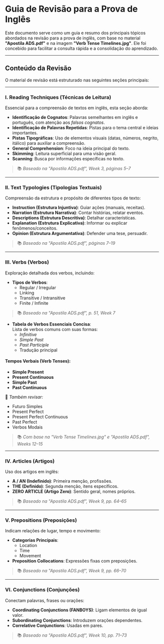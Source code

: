 # Guia de Revisão para a Prova de Inglês

Este documento serve como um guia e resumo dos principais tópicos abordados na revisão para a prova de inglês, com base no material **"Apostila ADS.pdf"** e na imagem **"Verb Tense Timelines.jpg"**. Ele foi concebido para facilitar a consulta rápida e a consolidação do aprendizado.

---

## Conteúdo da Revisão

O material de revisão está estruturado nas seguintes seções principais:

---

### I. Reading Techniques (Técnicas de Leitura)

Essencial para a compreensão de textos em inglês, esta seção aborda:

- **Identificação de Cognatos**: Palavras semelhantes em inglês e português, com atenção aos *falsos cognatos*.
- **Identificação de Palavras Repetidas**: Pistas para o tema central e ideias importantes.
- **Pistas Tipográficas**: Uso de elementos visuais (datas, números, negrito, itálico) para auxiliar a compreensão.
- **General Comprehension**: Foco na ideia principal do texto.
- **Skimming**: Leitura superficial para uma visão geral.
- **Scanning**: Busca por informações específicas no texto.

> 📚 *Baseado na "Apostila ADS.pdf", Week 3, páginas 5–7*

---

### II. Text Typologies (Tipologias Textuais)

Compreensão da estrutura e propósito de diferentes tipos de texto:

- **Instruction (Estrutura Injuntiva)**: Guiar ações (manuais, receitas).
- **Narration (Estrutura Narrativa)**: Contar histórias, relatar eventos.
- **Descriptions (Estrutura Descritiva)**: Detalhar características.
- **Explanation (Estrutura Explicativa)**: Informar ou explicar fenômenos/conceitos.
- **Opinion (Estrutura Argumentativa)**: Defender uma tese, persuadir.

> 📚 *Baseado na "Apostila ADS.pdf", páginas 7–19*

---

### III. Verbs (Verbos)

Exploração detalhada dos verbos, incluindo:

- **Tipos de Verbos**:  
  - Regular / Irregular  
  - Linking  
  - Transitive / Intransitive  
  - Finite / Infinite  
> 📚 *Baseado na "Apostila ADS.pdf", p. 51, Week 7*

- **Tabela de Verbos Essenciais Concisa**:  
  Lista de verbos comuns com suas formas:
  - *Infinitive*
  - *Simple Past*
  - *Past Participle*
  - Tradução principal

#### Tempos Verbais (Verb Tenses):

- **Simple Present**
- **Present Continuous**
- **Simple Past**
- **Past Continuous**

🔁 *Também revisar:*
- Futuro Simples
- Present Perfect
- Present Perfect Continuous
- Past Perfect
- Verbos Modais

> 📚 *Com base na "Verb Tense Timelines.jpg" e "Apostila ADS.pdf", Weeks 12–15*

---

### IV. Articles (Artigos)

Uso dos artigos em inglês:

- **A / AN (Indefinido)**: Primeira menção, profissões.
- **THE (Definido)**: Segunda menção, itens específicos.
- **ZERO ARTICLE (Artigo Zero)**: Sentido geral, nomes próprios.

> 📚 *Baseado na "Apostila ADS.pdf", Week 9, pp. 64–65*

---

### V. Prepositions (Preposições)

Indicam relações de lugar, tempo e movimento:

- **Categorias Principais**:
  - Location
  - Time
  - Movement
- **Preposition Collocations**: Expressões fixas com preposições.

> 📚 *Baseado na "Apostila ADS.pdf", Week 9, pp. 66–70*

---

### VI. Conjunctions (Conjunções)

Conectam palavras, frases ou orações:

- **Coordinating Conjunctions (FANBOYS)**: Ligam elementos de igual valor.
- **Subordinating Conjunctions**: Introduzem orações dependentes.
- **Correlative Conjunctions**: Usadas em pares.

> 📚 *Baseado na "Apostila ADS.pdf", Week 10, pp. 71–73*
